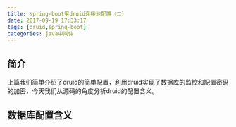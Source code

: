 ```yaml
---
title: spring-boot里druid连接池配置（二）
date: 2017-09-19 17:33:17
tags: [druid,spring-boot]
categories: java中间件
---
```

## 简介
上篇我们简单介绍了druid的简单配置，利用druid实现了数据库的监控和配置密码的加密，今天我们从源码的角度分析druid的配置含义。
## 数据库配置含义

